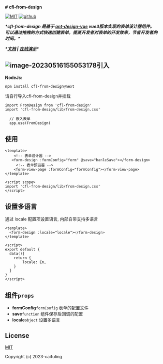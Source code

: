 **# cfl-from-design**

[![MIT](https://camo.githubusercontent.com/78f47a09877ba9d28da1887a93e5c3bc2efb309c1e910eb21135becd2998238a/68747470733a2f2f696d672e736869656c64732e696f2f62616467652f4c6963656e73652d4d49542d79656c6c6f772e737667)](https://github.com/chaifuling/cfl-from-design) [![github](https://camo.githubusercontent.com/2593e2bf2edcc00df7ccb0df75e3a6cd317ba513be5b3e313d0e71dfabc89725/68747470733a2f2f696d672e736869656c64732e696f2f62616467652f417574686f722d7861626f792d626c75652e737667)](https://github.com/chaifuling)

***\*cfl-from-design 是基于 [****ant-design-vue****](**https://github.com/chaifuling/cfl-from-design**) vue3版本实现的表单设计器组件。可以通过拖拽的方式快速创建表单，提高开发者对表单的开发效率，节省开发者的时间。\****

***\*[****文档****](**开发中**) | [****在线演示****](**暂无**)\****

## ![image-20230516155053178](https://minio-yjy-api.e2yun.com/genmic-chart-card-management/image-20230516155053178.png)引入

**NodeJs:**

```
npm install cfl-from-design@next
```

请自行导入cfl-from-design并挂载

```
import FromDesign from 'cfl-from-design'
import 'cfl-from-design/lib/from-design.css'

  // 嵌入表单
  app.use(FromDesign)
```

## 使用

```
<template>
    <!-- 表单设计器 -->
   <form-design :formConfig="form" @save="hanleSave"></form-design> 
     <!-- 表单预览器 -->
    <form-view-page :formConfig="formConfig"></form-view-page>
</template>

<script scope>
import 'cfl-from-design/lib/from-design.css'
</script>

```



## 设置多语言

通过 locale 配置项设置语言, 内部自带支持多语言

```
<template>
  <form-design :locale="locale"></form-design>
</template>

<script>
export default {
  data(){
    return {
        locale: En,
    }
  }
}
</script>
```



## 组件`props`

- **formConfig**`formConfig` 表单的配置文件
- **save**`function` 组件保存后回调的配置
- **locale**`object` 设置多语言

## 





## License

[MIT](http://opensource.org/licenses/MIT)

Copyright (c) 2023-caifuling
